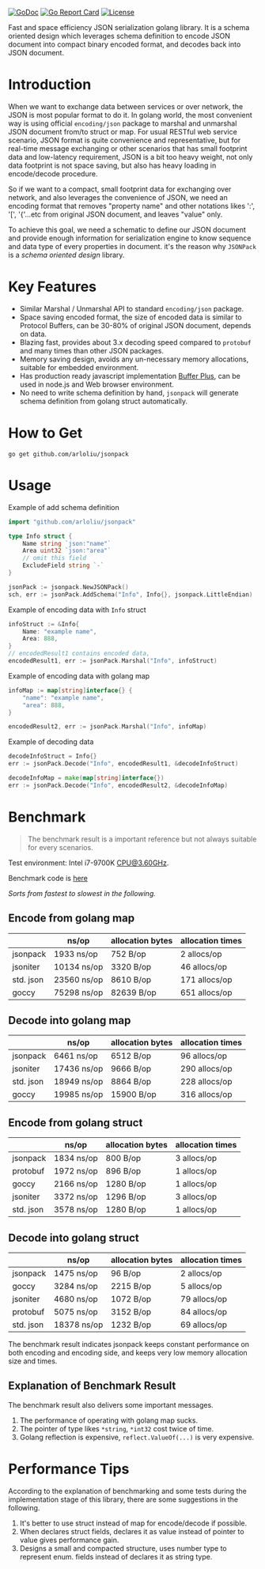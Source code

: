 [![GoDoc](http://img.shields.io/badge/go-documentation-blue.svg?style=flat-square)](https://pkg.go.dev/github.com/arloliu/jsonpack)
[![Go Report Card](https://goreportcard.com/badge/github.com/arloliu/jsonpack?style=flat-square)](https://goreportcard.com/report/github.com/arloliu/jsonpack)
[![License](http://img.shields.io/badge/license-mit-blue.svg?style=flat-square)](https://raw.githubusercontent.com/arloliu/jsonpack/main/LICENSE)

Fast and space efficiency JSON serialization golang library. It is a schema oriented design which leverages schema definition to encode JSON document into compact binary encoded format, and decodes back into JSON document.

# Introduction
When we want to exchange data between services or over network, the JSON is most popular format to do it.
In golang world, the most convenient way is using official `encoding/json` package to marshal and unmarshal JSON document from/to struct or map. For usual RESTful web service scenario, JSON format is quite convenience and representative, but for real-time message exchanging or other scenarios that has small footprint data and low-latency requirement, JSON is a bit too heavy weight, not only data footprint is not space saving, but also has heavy loading in encode/decode procedure.

So if we want to a compact, small footprint data for exchanging over network, and also leverages the 
convenience of JSON, we need an encoding format that removes "property name" and other notations likes ':', '[', '{'...etc from original JSON document, and leaves "value" only.

To achieve this goal, we need a schematic to define our JSON document and provide enough information for serialization engine to know sequence and data type of every properties in document. it's the reason why `JSONPack` is a *schema oriented design* library.

# Key Features
* Similar Marshal / Unmarshal API to standard `encoding/json` package.
* Space saving encoded format, the size of encoded data is similar to Protocol Buffers, can be 30-80% of original JSON document, depends on data.
* Blazing fast, provides about 3.x decoding speed compared to `protobuf` and many times than other JSON packages.
* Memory saving design, avoids any un-necessary memory allocations, suitable for embedded environment.
* Has production ready javascript implementation [Buffer Plus](https://github.com/arloliu/buffer-plus), can be used in node.js and Web browser environment.
* No need to write schema definition by hand, `jsonpack` will generate schema definition from golang struct automatically.

# How to Get
```
go get github.com/arloliu/jsonpack
```
# Usage

Example of add schema definition
```go
import "github.com/arloliu/jsonpack"

type Info struct {
	Name string `json:"name"`
	Area uint32 `json:"area"`
	// omit this field
	ExcludeField string `-`
}

jsonPack := jsonpack.NewJSONPack()
sch, err := jsonPack.AddSchema("Info", Info{}, jsonpack.LittleEndian)
```

Example of encoding data with `Info` struct
```go
infoStruct := &Info{
    Name: "example name",
    Area: 888,
}
// encodedResult1 contains encoded data,
encodedResult1, err := jsonPack.Marshal("Info", infoStruct)
```

Example of encoding data with golang map
```go
infoMap := map[string]interface{} {
	"name": "example name",
	"area": 888,
}

encodedResult2, err := jsonPack.Marshal("Info", infoMap)
```

Example of decoding data
```go
decodeInfoStruct = Info{}
err := jsonPack.Decode("Info", encodedResult1, &decodeInfoStruct)

decodeInfoMap = make(map[string]interface{})
err := jsonPack.Decode("Info", encodedResult2, &decodeInfoMap)
```

# Benchmark
> The benchmark result is a important reference but not always suitable for every scenarios.

Test environment: Intel i7-9700K CPU@3.60GHz.

Benchmark code is [here](https://github.com/arloliu/jsonpack/blob/main/benchmark/benchmark_test.go)

*Sorts from fastest to slowest in the following.*
## Encode from golang map
|           | ns/op       | allocation bytes | allocation times |
|-----------|-------------|------------------|------------------|
| jsonpack  | 1933 ns/op  | 752 B/op         | 2 allocs/op      |
| jsoniter  | 10134 ns/op | 3320 B/op        | 46 allocs/op     |
| std. json | 23560 ns/op | 8610 B/op        | 171 allocs/op    |
| goccy     | 75298 ns/op | 82639 B/op       | 651 allocs/op    |

## Decode into golang map
|           | ns/op       | allocation bytes | allocation times |
|-----------|-------------|------------------|------------------|
| jsonpack  | 6461 ns/op  | 6512 B/op        | 96 allocs/op     |
| jsoniter  | 17436 ns/op | 9666 B/op        | 290 allocs/op    |
| std. json | 18949 ns/op | 8864 B/op        | 228 allocs/op    |
| goccy     | 19985 ns/op | 15900 B/op       | 316 allocs/op    |


## Encode from golang struct
|           | ns/op      | allocation bytes | allocation times |
|-----------|------------|------------------|------------------|
| jsonpack  | 1834 ns/op | 800 B/op         | 3 allocs/op      |
| protobuf  | 1972 ns/op | 896 B/op         | 1 allocs/op      |
| goccy     | 2166 ns/op | 1280 B/op        | 1 allocs/op      |
| jsoniter  | 3372 ns/op | 1296 B/op        | 3 allocs/op      |
| std. json | 3578 ns/op | 1280 B/op        | 1 allocs/op      |

## Decode into golang struct
|           | ns/op       | allocation bytes | allocation times |
|-----------|-------------|------------------|------------------|
| jsonpack  | 1475 ns/op  | 96 B/op          | 2 allocs/op      |
| goccy     | 3284 ns/op  | 2215 B/op        | 5 allocs/op      |
| jsoniter  | 4680 ns/op  | 1072 B/op        | 79 allocs/op     |
| protobuf  | 5075 ns/op  | 3152 B/op        | 84 allocs/op     |
| std. json | 18378 ns/op | 1232 B/op        | 69 allocs/op     |

The benchmark result indicates jsonpack keeps constant performance on both encoding and encoding side, and keeps very low memory allocation size and times.

## Explanation of Benchmark Result
The benchmark result also delivers some important messages.

1. The performance of operating with golang map sucks.
2. The pointer of type likes `*string`, `*int32` cost twice of time.
3. Golang reflection is expensive, `reflect.ValueOf(...)` is very expensive.

# Performance Tips
According to the explanation of benchmarking and some tests during the implementation stage of this library, there are some suggestions in the following.
1. It's better to use struct instead of map for encode/decode if possible.
2. When declares struct fields, declares it as value instead of pointer to value gives performance gain.
3. Designs a small and compacted structure, uses number type to represent enum. fields instead of declares it as string type.



